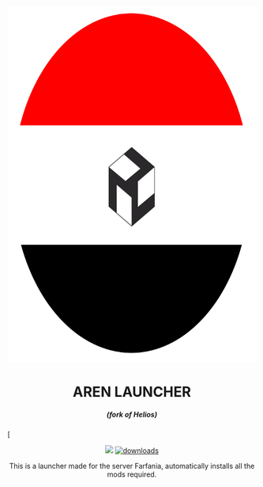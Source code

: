 <p align="center"><img src="./app/assets/images/SealCircle.png" width="720px" height="720px" alt="aventium softworks"></p>

<h1 align="center">AREN LAUNCHER</h1>

<em><h5 align="center">(fork of Helios)</h5></em>

[<p align="center"><img src="https://img.shields.io/travis/dscalzi/HeliosLauncher.svg?style=for-the-badge"> [<img src="https://img.shields.io/github/downloads/dscalzi/HeliosLauncher/total.svg?style=for-the-badge" alt="downloads">](https://github.com/ByMoniXX2/ArenLauncher/releases/)

<p align="center">This is a launcher made for the server Farfania, automatically installs all the mods required.</p>
